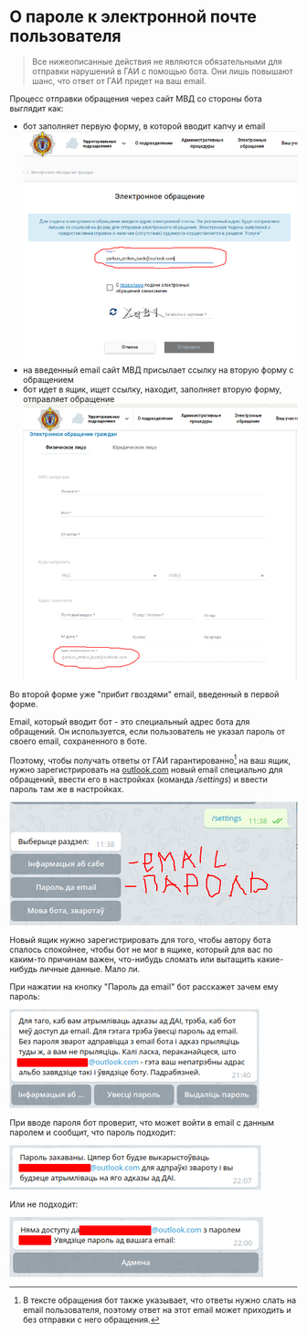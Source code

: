 # О пароле к электронной почте пользователя

> Все нижеописанные действия не являются обязательными для отправки нарушений в ГАИ с помощью бота. Они лишь повышают шанс, что ответ от ГАИ придет на ваш email.

Процесс отправки обращения через сайт МВД со стороны бота выглядит как:

- бот заполняет первую форму, в которой вводит капчу и email
  ![first_form](../resources/email_password/first_form.png)
- на введенный email сайт МВД присылает ссылку на вторую форму с обращением
- бот идет в ящик, ищет ссылку, находит, заполняет вторую форму, отправляет обращение
  ![second_form](../resources/email_password/second_form.png)

Во второй форме уже "прибит гвоздями" email, введенный в первой форме.

Email, который вводит бот - это специальный адрес бота для обращений. Он используется, если пользователь не указал пароль от своего email, сохраненного в боте.

Поэтому, чтобы получать ответы от ГАИ гарантированно[^1] на ваш ящик, нужно зарегистрировать на [outlook.com](https://outlook.com) новый email специально для обращений, ввести его в настройках (команда */settings*) и ввести пароль там же в настройках.

[^1]: В тексте обращения бот также указывает, что ответы нужно слать на email пользователя, поэтому ответ на этот email может приходить и без отправки с него обращения.

![enter_email_password](../resources/email_password/enter_email_password.png)

Новый ящик нужно зарегистрировать для того, чтобы автору бота спалось спокойнее, чтобы бот не мог в ящике, который для вас по каким-то причинам важен, что-нибудь сломать или вытащить какие-нибудь личные данные. Мало ли.

При нажатии на кнопку "Пароль да email" бот расскажет зачем ему пароль:

![email_password_menu](../resources/email_password/email_password_menu.png)

При вводе пароля бот проверит, что может войти в email с данным паролем и сообщит, что пароль подходит:

![password_saved](../resources/email_password/password_saved.png)

Или не подходит:

![wrong_password](../resources/email_password/wrong_password.png)
